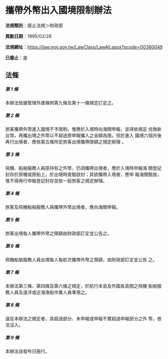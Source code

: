 # 攜帶外幣出入國境限制辦法

**法規類別**：廢止法規＞財政部

**異動日期**：1995/02/28  

**法規網址**：https://law.moj.gov.tw/LawClass/LawAll.aspx?pcode=G0380049

**已廢止**：是



## 法條
##### 第 1 條
本辦法依據管理外匯條例第九條及第十一條規定訂定之。

##### 第 2 條
旅客攜帶外幣進入國境不予限制，惟應於入境時向海關申報，並得依規定
兌換新台幣。再攜出境之外幣以不超過原申報攜入之金額為限。但於進入
國境六個月後再行出境者，應依第五條所定旅客出境攜帶限額之規定辦理
。

##### 第 3 條
飛機、船舶服務人員原持有之外幣，仍須攜帶出境者，應於入境時申報海
關登記封存於原機或原船上，於出境時查驗啟封；其欲攜帶入境者，應申
報海關驗放，惟不得再行申報登記封存並依一般旅客之規定辦理。

##### 第 4 條
旅客及飛機船舶服務人員攜帶外幣出境者，應向海關申報。

##### 第 5 條
旅客出境每人攜帶外幣之限額由財政部訂定並公告之。

##### 第 6 條
飛機船舶服務人員出境每人每航次攜帶外幣之限額，由財政部訂定並公告
之。

##### 第 7 條
本辦法第三條、第四條及第六條之規定，於航行本島及外圍各島間之飛機
船舶服務人員及遠洋或近海漁船作業人員準用之。

##### 第 8 條
違反本辦法之規定者，其超過部分、未申報或申報不實超過申報部分之外
幣，依法沒入。

##### 第 9 條
本辦法自發布日施行。


